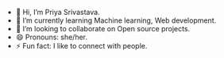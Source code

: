 - 👋 Hi, I’m Priya Srivastava.
- 🌱 I’m currently learning Machine learning, Web development.
- 💞️ I’m looking to collaborate on Open source projects.
- 😄 Pronouns: she/her.
- ⚡ Fun fact: I like to connect with people.

  


<!---
priyasri05/priyasri05 is a ✨ special ✨ repository because its `README.md` (this file) appears on your GitHub profile.
You can click the Preview link to take a look at your changes.
--->
